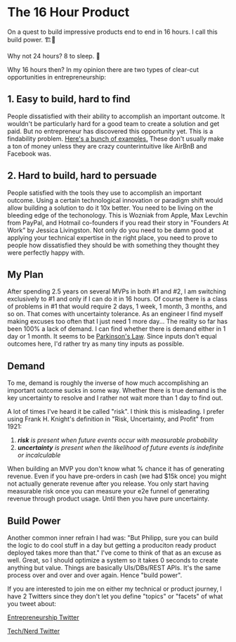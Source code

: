 # The 16 Hour Product

On a quest to build impressive products end to end in 16 hours. I call this build power. 🏗💪

Why not 24 hours? 8 to sleep. 🛌

Why 16 hours then? In my opinion there are two types of clear-cut opportunities in entrepreneurship:

## 1. Easy to build, hard to find

People dissatisfied with their ability to accomplish an important outcome. It wouldn't be particularly hard for a good team to create a solution and get paid. But no entrepreneur has discovered this opportunity yet. This is a findability problem. [Here's a bunch of examples.](https://www.indiehackers.com/products?minRevenue=1000&revenueVerification=stripe) These don't usually make a ton of money unless they are crazy counterintuitive like AirBnB and Facebook was.

## 2. Hard to build, hard to persuade

People satisfied with the tools they use to accomplish an important outcome. Using a certain technological innovation or paradigm shift would allow building a solution to do it 10x better. You need to be living on the bleeding edge of the techonology. This is Wozniak from Apple, Max Levchin from PayPal, and Hotmail co-founders if you read their story in "Founders At Work" by Jessica Livingston. Not only do you need to be damn good at applying your technical expertise in the right place, you need to prove to people how dissatisfied they should be with something they thought they were perfectly happy with.

## My Plan

After spending 2.5 years on several MVPs in both #1 and #2, I am switching exclusively to #1 and only if I can do it in 16 hours. Of course there is a class of problems in #1 that would require 2 days, 1 week, 1 month, 3 months, and so on. That comes with uncertainty tolerance. As an engineer I find myself making excuses too often that I just need 1 more day... The reality so far has been 100% a lack of demand. I can find whether there is demand either in 1 day or 1 month. It seems to be [Parkinson's Law](https://en.wikipedia.org/wiki/Parkinson%27s_law). Since inputs don't equal outcomes here, I'd rather try as many tiny inputs as possible.

## Demand

To me, demand is roughly the inverse of how much accomplishing an important outcome sucks in some way. Whether there is true demand is the key uncertainty to resolve and I rather not wait more than 1 day to find out. 

A lot of times I've heard it be called "risk". I think this is misleading. I prefer using Frank H. Knight's definition in "Risk, Uncertainty, and Profit" from 1921:
1. _**risk** is present when future events occur with measurable probability_
2. _**uncertainty** is present when the likelihood of future events is indefinite or incalculable_

When building an MVP you don't know what % chance it has of generating revenue. Even if you have pre-orders in cash (we had $15k once) you might not actually generate revenue after you release. You only start having measurable risk once you can measure your e2e funnel of generating revenue through product usage. Until then you have pure uncertainty.

## Build Power

Another common inner refrain I had was: "But Philipp, sure you can build the logic to do cool stuff in a day but getting a produciton ready product deployed takes more than that." I've come to think of that as an excuse as well. Great, so I should optimize a system so it takes 0 seconds to create anything but value. Things are basically UIs/DBs/REST APIs. It's the same process over and over and over again. Hence "build power".

If you are interested to join me on either my technical or product journey, I have 2 Twitters since they don't let you define "topics" or "facets" of what you tweet about:

[Entrepreneurship Twitter](https://twitter.com/pcannons)

[Tech/Nerd Twitter](https://twitter.com/philipp_tech)

